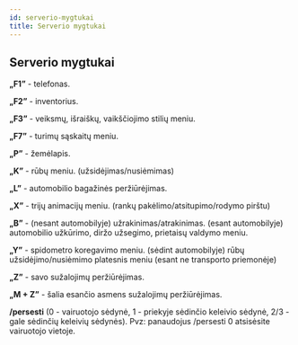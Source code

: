 ```yaml
---
id: serverio-mygtukai
title: Serverio mygtukai
---
```


## Serverio mygtukai

**„F1”** - telefonas.

**„F2”** - inventorius.

**„F3”** - veiksmų, išraiškų, vaikščiojimo stilių meniu.

**„F7”** - turimų sąskaitų meniu.

**„P”** - žemėlapis.

**„K”** - rūbų meniu. (užsidėjimas/nusiėmimas)

**„L”** - automobilio bagažinės peržiūrėjimas.

**„X”** - trijų animacijų meniu. (rankų pakėlimo/atsitupimo/rodymo pirštu)

**„B”** - (nesant automobilyje) užrakinimas/atrakinimas. (esant automobilyje) automobilio užkūrimo, diržo užsegimo, prietaisų valdymo meniu.

**„Y”** - spidometro koregavimo meniu. (sėdint automobilyje) rūbų užsidėjimo/nusiėmimo platesnis meniu (esant ne transporto priemonėje)

**„Z”** - savo sužalojimų peržiūrėjimas.

**„M + Z”** - šalia esančio asmens sužalojimų peržiūrėjimas.

**/persesti** (0 - vairuotojo sėdynė, 1 - priekyje sėdinčio keleivio sėdynė, 2/3 - gale sėdinčių keleivių sėdynės). Pvz: panaudojus /persesti 0 atsisėsite vairuotojo vietoje.